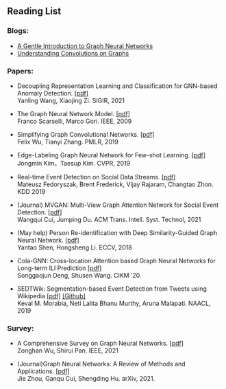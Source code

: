 ## Reading List
### Blogs:
- [A Gentle Introduction to Graph Neural Networks](https://distill.pub/2021/gnn-intro/)
- [Understanding Convolutions on Graphs](https://distill.pub/2021/understanding-gnns/)

### Papers:
- Decoupling Representation Learning and Classification for GNN-based Anomaly Detection. [[pdf]](https://xiaojingzi.github.io/publications/SIGIR21-Wang-et-al-decoupled-GNN.pdf)<br>
Yanling Wang, Xiaojing Zi. SIGIR, 2021

- The Graph Neural Network Model. [[pdf]](https://ieeexplore.ieee.org/stamp/stamp.jsp?tp=&arnumber=4700287)<br>
Franco Scarselli, Marco Gori. IEEE, 2009

- Simplifying Graph Convolutional Networks. [[pdf]](http://proceedings.mlr.press/v97/wu19e/wu19e.pdf)<br>Felix Wu, Tianyi Zhang. PMLR, 2019

- Edge-Labeling Graph Neural Network for Few-shot Learning. [[pdf]](https://openaccess.thecvf.com/content_CVPR_2019/papers/Kim_Edge-Labeling_Graph_Neural_Network_for_Few-Shot_Learning_CVPR_2019_paper.pdf) <br>Jongmin Kim，Taesup Kim. CVPR, 2019

- Real-time Event Detection on Social Data Streams. [[pdf]](https://arxiv.org/pdf/1907.11229.pdf)
<br> Mateusz Fedoryszak, Brent Frederick, Vijay Rajaram, Changtao Zhon. KDD 2019

- (Journal) MVGAN: Multi-View Graph Attention Network for Social Event Detection. [[pdf]](https://dl.acm.org/doi/pdf/10.1145/3447270?casa_token=Pp4eTLxPnL8AAAAA:Gxil-DFhz8o-TT2gfpvkalhf4ZykH2BKZ2VSStyWo-YZy58yvPllCyAU-1r8Ocmg62lQ2YA-2tbG)
<br>  Wangqui Cui, Jumping Du. ACM Trans. Intell. Syst. Technol, 2021


- (May help) Person Re-identification with Deep Similarity-Guided Graph Neural Network. [[pdf]](https://openaccess.thecvf.com/content_ECCV_2018/papers/Yantao_Shen_Person_Re-identification_with_ECCV_2018_paper.pdf) <br>Yantao Shen, Hongsheng Li. ECCV, 2018

- Cola-GNN: Cross-location Attention based Graph Neural Networks for Long-term ILI Prediction [[pdf]](https://yue-ning.github.io/docs/CIKM20-colagnn.pdf)
<br>Songgaojun Deng, Shusen Wang. CIKM ’20.

- SEDTWik: Segmentation-based Event Detection from Tweets using Wikipedia [[pdf]](https://aclanthology.org/N19-3011.pdf) [[Github]](https://github.com/kevalmorabia97/SEDTWik-Event-Detection-from-Tweets)
<br> Keval M. Morabia, Neti Lalita Bhanu Murthy, Aruna Malapati. NAACL, 2019


### Survey:
- A Comprehensive Survey on Graph Neural Networks. [[pdf]](https://ieeexplore.ieee.org/stamp/stamp.jsp?tp=&arnumber=9046288) <br>Zonghan Wu, Shirui Pan. IEEE, 2021
  
- (Journal)Graph Neural Networks: A Review of Methods and Applications. [[pdf]](https://arxiv.org/pdf/1812.08434.pdf)
  <br>Jie Zhou, Ganqu Cui, Shengding Hu. arXiv, 2021.
